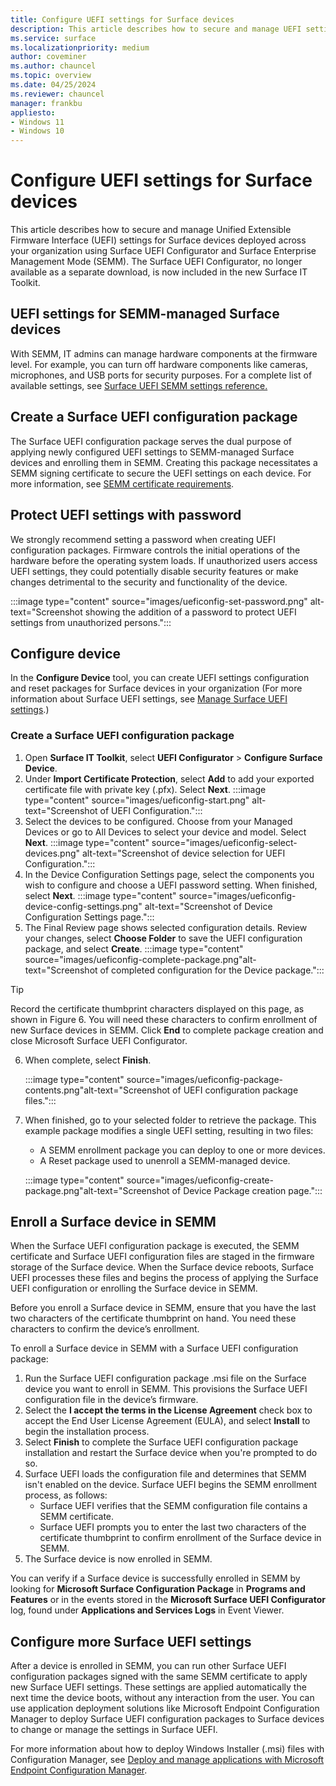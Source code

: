 ```yaml
---
title: Configure UEFI settings for Surface devices
description: This article describes how to secure and manage UEFI settings for Surface devices deployed across your organization using Surface Enterprise Management Mode (SEMM).
ms.service: surface
ms.localizationpriority: medium
author: coveminer
ms.author: chauncel
ms.topic: overview
ms.date: 04/25/2024
ms.reviewer: chauncel
manager: frankbu
appliesto:
- Windows 11
- Windows 10
---
```


# Configure UEFI settings for Surface devices

This article describes how to secure and manage Unified Extensible Firmware Interface (UEFI) settings for Surface devices deployed across your organization using  Surface UEFI Configurator and Surface Enterprise Management Mode (SEMM). The Surface UEFI Configurator, no longer available as a separate download, is now included in the new Surface IT Toolkit.

## UEFI settings for SEMM-managed Surface devices

With SEMM, IT admins can manage hardware components at the firmware level. For example, you can turn off hardware components like cameras, microphones, and USB ports for security purposes. For a complete list of available settings, see [Surface UEFI SEMM settings reference.](surface-it-toolkit-semm-uefi-settings.md)

## Create a Surface UEFI configuration package

The Surface UEFI configuration package serves the dual purpose of applying newly configured UEFI settings to SEMM-managed Surface devices and enrolling them in SEMM. Creating this package necessitates a SEMM signing certificate to secure the UEFI settings on each device. For more information, see [SEMM certificate requirements](/surface/surface-enterprise-management-mode#semm-certificate-requirements).

## Protect UEFI settings with password

We strongly recommend setting a password when creating UEFI configuration packages. Firmware controls the initial operations of the hardware before the operating system loads. If unauthorized users access UEFI settings, they could potentially disable security features or make changes detrimental to the security and functionality of the device.

:::image type="content" source="images/ueficonfig-set-password.png" alt-text="Screenshot showing the addition of a password to protect UEFI settings from unauthorized persons.":::

## Configure device

In the **Configure Device** tool, you can create UEFI settings configuration and reset packages for Surface devices in your organization (For more information about Surface UEFI settings, see [Manage Surface UEFI settings](manage-surface-uefi-settings.md).)

### Create a Surface UEFI configuration package

1. Open **Surface IT Toolkit**, select **UEFI Configurator** > **Configure Surface Device**.
2. Under **Import Certificate Protection**, select  **Add** to add your exported certificate file with private key (.pfx). Select **Next**.
    :::image type="content" source="images/ueficonfig-start.png" alt-text="Screenshot of UEFI Configuration.":::
3. Select the devices to be configured. Choose from your Managed Devices or go to All Devices to select your device and model. Select **Next**.
    :::image type="content" source="images/ueficonfig-select-devices.png" alt-text="Screenshot of device selection for UEFI Configuration.":::
4. In the Device Configuration Settings page, select the components you wish to configure and choose a UEFI password setting. When finished, select **Next**.
    :::image type="content" source="images/ueficonfig-device-config-settings.png" alt-text="Screenshot of Device Configuration Settings page.":::
5. The Final Review page shows selected configuration details. Review your changes, select **Choose Folder** to save the UEFI configuration package, and select **Create**.
    :::image type="content" source="images/ueficonfig-complete-package.png"alt-text="Screenshot of completed configuration for the Device package.":::

> [!TIP]
> Record the certificate thumbprint characters displayed on this page, as shown in Figure 6. You will need these characters to confirm enrollment of new Surface devices in SEMM. Click **End** to complete package creation and close Microsoft Surface UEFI Configurator.

6. When complete, select **Finish**.

    :::image type="content" source="images/ueficonfig-package-contents.png"alt-text="Screenshot of UEFI configuration package files.":::

7. When finished, go to your selected folder to retrieve the package. This example package modifies a single UEFI setting, resulting in two files:

    - A SEMM enrollment package you can deploy to one or more devices.
    - A Reset package used to unenroll a SEMM-managed device.

    :::image type="content" source="images/ueficonfig-create-package.png"alt-text="Screenshot of Device Package creation page.":::

## Enroll a Surface device in SEMM

When the Surface UEFI configuration package is executed, the SEMM certificate and Surface UEFI configuration files are staged in the firmware storage of the Surface device. When the Surface device reboots, Surface UEFI processes these files and begins the process of applying the Surface UEFI configuration or enrolling the Surface device in SEMM.

Before you enroll a Surface device in SEMM, ensure that you have the last two characters of the certificate thumbprint on hand. You need these characters to confirm the device’s enrollment.

To enroll a Surface device in SEMM with a Surface UEFI configuration package:

1. Run the Surface UEFI configuration package .msi file on the Surface device you want to enroll in SEMM. This provisions the Surface UEFI configuration file in the device’s firmware.
2. Select the **I accept the terms in the License Agreement** check box to accept the End User License Agreement (EULA), and select **Install** to begin the installation process.
3. Select **Finish** to complete the Surface UEFI configuration package installation and restart the Surface device when you're prompted to do so.
4. Surface UEFI loads the configuration file and determines that SEMM isn't enabled on the device. Surface UEFI begins the SEMM enrollment process, as follows:
   - Surface UEFI verifies that the SEMM configuration file contains a SEMM certificate.
   - Surface UEFI prompts you to enter the last two characters of the certificate thumbprint to confirm enrollment of the Surface device in SEMM.  
5. The Surface device is now enrolled in SEMM.

You can verify if a Surface device is successfully enrolled in SEMM by looking for **Microsoft Surface Configuration Package** in **Programs and Features**  or in the events stored in the **Microsoft Surface UEFI Configurator** log, found under **Applications and Services Logs** in Event Viewer.

## Configure more Surface UEFI settings

After a device is enrolled in SEMM, you can run other Surface UEFI configuration packages signed with the same SEMM certificate to apply new Surface UEFI settings. These settings are applied automatically the next time the device boots, without any interaction from the user. You can use application deployment solutions like Microsoft Endpoint Configuration Manager to deploy Surface UEFI configuration packages to Surface devices to change or manage the settings in Surface UEFI.

For more information about how to deploy Windows Installer (.msi) files with Configuration Manager, see [Deploy and manage applications with Microsoft Endpoint Configuration Manager](/mem/configmgr/apps/deploy-use/deploy-applications).
